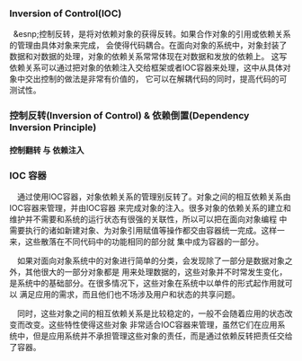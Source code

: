 ### Inversion of Control(IOC)
&ensp;&esnp;控制反转，是将对依赖对象的获得反转。如果合作对象的引用或依赖关系的管理由具体对象来完成，
会使得代码耦合。在面向对象的系统中，对象封装了数据和对数据的处理，对象的依赖关系常常体现在对数据和发放的依赖上。
这写依赖关系可以通过把对象的依赖注入交给框架或者IOC容器来处理，这中从具体对象中交出控制的做法是非常有价值的，
它可以在解耦代码的同时，提高代码的可测试性。

### 控制反转(Inversion of Control) & 依赖倒置(Dependency Inversion Principle)
#### 控制翻转 与 依赖注入

### IOC 容器
&ensp;&ensp;通过使用IOC容器，对象依赖关系的管理别反转了。对象之间的相互依赖关系由IOC容器来管理，并由IOC容器
来完成对象的注入。很多对象的依赖关系的建立和维护并不需要和系统的运行状态有很强的关联性，所以可以把在面向对象编程
中需要执行的诸如新建对象、为对象引用赋值等操作都交由容器统一完成。这样一来，这些散落在不同代码中的功能相同的部分就
集中成为容器的一部分。

&ensp;&ensp;如果对面向对象系统中的对象进行简单的分类，会发现除了一部分是数据对象之外，其他很大的一部分对象都是
用来处理数据的，这些对象并不时常发生变化，是系统中的基础部分。在很多情况下，这些对象在系统中以单件的形式起作用就可以
满足应用的需求，而且他们也不场涉及用户和状态的共享问题。

&ensp;&ensp;同时，这些对象之间的相互依赖关系是比较稳定的，一般不会随着应用的状态改变而改变。这些特性使得这些对象
非常适合IOC容器来管理，虽然它们在应用系统中，但是应用系统并不承担管理这些对象的责任，而是通过依赖反转把责任交给了容器。





